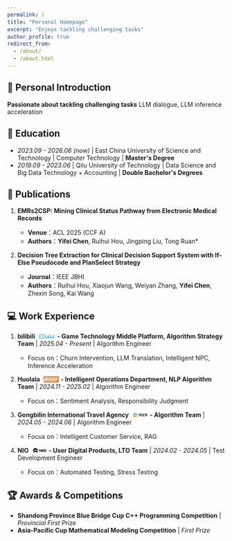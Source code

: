 ```yaml
---
permalink: /
title: "Personal Homepage"
excerpt: "Enjoys tackling challenging tasks"
author_profile: true
redirect_from: 
  - /about/
  - /about.html
---
```


<style>
.company-logo-inline {
  height: 1em;
  width: auto;
  vertical-align: -0.15em;
  margin-left: 0.3em;
}
@media (max-width: 768px) {
  .company-logo-inline {
    height: 0.9em;
  }
}
</style>

<span class='anchor' id='about-me'></span>

## 👤 Personal Introduction  
**Passionate about tackling challenging tasks**
LLM dialogue, LLM inference acceleration


## 📖 Education  
- *2023.09 - 2026.06 (now)* | East China University of Science and Technology | Computer Technology | **Master's Degree**  
- *2019.09 - 2023.06* | Qilu University of Technology | Data Science and Big Data Technology + Accounting | **Double Bachelor's Degrees**  


## 📝 Publications  
1. **EMRs2CSP: Mining Clinical Status Pathway from Electronic Medical Records**  
   - **Venue**：ACL 2025 (CCF A)  
   - **Authors**：**Yifei Chen**, Ruihui Hou, Jingping Liu, Tong Ruan*  

2. **Decision Tree Extraction for Clinical Decision Support System with If-Else Pseudocode and PlanSelect Strategy**  
   - **Journal**：IEEE JBHI  
   - **Authors**：Ruihui Hou, Xiaojun Wang, Weiyan Zhang, **Yifei Chen**, Zhexin Song, Kai Wang  


## 💻 Work Experience  
1. **<span class="company-name">bilibili</span>**<span class="company-logo-container">
     <img src="/images/bilibili.jpg" alt="bilibili Logo" class="company-logo-inline">
   </span> **- Game Technology Middle Platform, Algorithm Strategy Team** | *2025.04 - Present* | Algorithm Engineer  
   - Focus on：Churn Intervention, LLM Translation, Intelligent NPC, Inference Acceleration

2. **<span class="company-name">Huolala</span>**<span class="company-logo-container">
     <img src="/images/huolala.jpg" alt="Huolala Logo" class="company-logo-inline">
   </span> **- Intelligent Operations Department, NLP Algorithm Team** | *2024.11 - 2025.02* | Algorithm Engineer  
   - Focus on：Sentiment Analysis, Responsibility Judgment

3. **<span class="company-name">Gongbilin International Travel Agency</span>**<span class="company-logo-container">
     <img src="/images/xueshan.jpg" alt="Gongbilin Logo" class="company-logo-inline">
   </span> **- Algorithm Team** | *2024.05 - 2024.06* | Algorithm Engineer  
   - Focus on：Intelligent Customer Service, RAG

4. **<span class="company-name">NIO</span>**<span class="company-logo-container">
     <img src="/images/nio.jpg" alt="NIO Logo" class="company-logo-inline">
   </span> **- User Digital Products, LTO Team** | *2024.02 - 2024.05* | Test Development Engineer  
   - Focus on：Automated Testing, Stress Testing

## 🏆 Awards & Competitions  
- **Shandong Province Blue Bridge Cup C++ Programming Competition** | *Provincial First Prize* 
- **Asia-Pacific Cup Mathematical Modeling Competition** | *First Prize*
